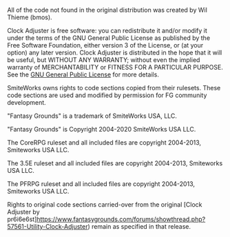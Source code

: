 All of the code not found in the original distribution was created by Wil Thieme (bmos).

Clock Adjuster is free software: you can redistribute it and/or modify it under the terms of the GNU General Public License as published by the Free Software Foundation, either version 3 of the License, or (at your option) any later version. Clock Adjuster is distributed in the hope that it will be useful, but WITHOUT ANY WARRANTY; without even the implied warranty of MERCHANTABILITY or FITNESS FOR A PARTICULAR PURPOSE.  See the [GNU General Public License](https://www.gnu.org/licenses/) for more details.

SmiteWorks owns rights to code sections copied from their rulesets. These code sections are used and modified by permission for FG community development.

"Fantasy Grounds" is a trademark of SmiteWorks USA, LLC.

"Fantasy Grounds" is Copyright 2004-2020 SmiteWorks USA LLC.

The CoreRPG ruleset and all included files are copyright 2004-2013, Smiteworks USA LLC.

The 3.5E ruleset and all included files are copyright 2004-2013, Smiteworks USA LLC.

The PFRPG ruleset and all included files are copyright 2004-2013, Smiteworks USA LLC.

Rights to original code sections carried-over from the original [Clock Adjuster by pr6i6e6st]https://www.fantasygrounds.com/forums/showthread.php?57561-Utility-Clock-Adjuster) remain as specified in that release.